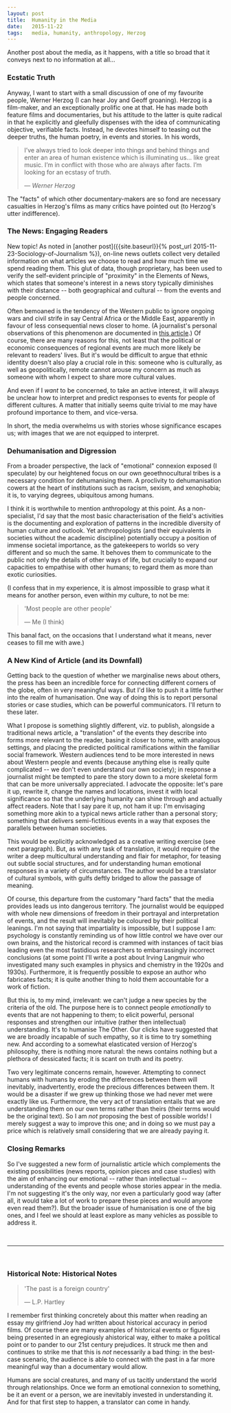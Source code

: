 ```yaml
---
layout:	post
title:	Humanity in the Media
date:	2015-11-22
tags:	media, humanity, anthropology, Herzog
---
```


Another post about the media, as it happens, with a title so broad that it conveys next to no information at all...


### Ecstatic Truth

Anyway, I want to start with a small discussion of one of my favourite people, Werner Herzog (I can hear Joy and Geoff groaning). Herzog is a film-maker, and an exceptionally prolific one at that. He has made both feature films and documentaries, but his attitude to the latter is quite radical in that he explicitly and gleefully dispenses with the idea of communicating objective, verifiable facts. Instead, he devotes himself to teasing out the deeper truths, the human poetry, in events and stories. In his words,

> I’ve always tried to look deeper into things and behind things and enter an area of human existence which is illuminating us... like great music. I’m in conflict with those who are always after facts. I’m looking for an ecstasy of truth.
>
> &mdash; <cite>Werner Herzog</cite>
  
The "facts" of which other documentary-makers are so fond are necessary casualties in Herzog's films as many critics have pointed out (to Herzog's utter indifference).


### The News: Engaging Readers

New topic! As noted in [another post]({{site.baseurl}}{% post_url 2015-11-23-Sociology-of-Journalism %}), on-line news outlets collect very detailed information on what articles we choose to read and how much time we spend reading them. This glut of data, though proprietary, has been used to verify the self-evident principle of "proximity" in the Elements of News, which states that someone's interest in a news story typically diminishes with their distance -- both geographical and cultural -- from the events and people concerned. 

Often bemoaned is the tendency of the Western public to ignore ongoing wars and civil strife in say Central Africa or the Middle East, apparently in favour of less consequential news closer to home. (A journalist's personal observations of this phenomenon are documented in [this article](http://www.vox.com/2015/11/16/9744640/paris-beirut-media).) Of course, there are many reasons for this, not least that the political or economic consequences of regional events are much more likely be relevant to readers' lives. But it's would be difficult to argue that ethnic identity doesn't also play a crucial role in this: someone who is culturally, as well as geopolitically, remote cannot arouse my concern as much as someone with whom I expect to share more cultural values.

And even if I *want* to be concerned, to take an active interest, it will always be unclear how to interpret and predict responses to events for people of different cultures. A matter that initially seems quite trivial to me may have profound importance to them, and vice-versa.

In short, the media overwhelms us with stories whose significance escapes us; with images that we are not equipped to interpret.


### Dehumanisation and Digression

From a broader perspective, the lack of "emotional" connexion exposed (I speculate) by our heightened focus on our own geoethnocultural tribes is a necessary condition for dehumanising them. A proclivity to dehumanisation cowers at the heart of institutions such as racism, sexism, and xenophobia; it is, to varying degrees, ubiquitous among humans.

I think it is worthwhile to mention anthropology at this point. As a non-specialist, I'd say that the most basic characterisation of the field's activities is the documenting and exploration of patterns in the incredible diversity of human culture and outlook. Yet anthropologists (and their equivalents in societies without the academic discipline) potentially occupy a position of immense societal importance, as the gatekeepers to worlds so very different and so much the same. It behoves them to communicate to the public not only the details of other ways of life, but crucially to expand our capacities to empathise with other humans; to regard them as more than exotic curiosities.

(I confess that in my experience, it is almost impossible to grasp what it means for another person, even within my culture, to not be me:

> 'Most people are other people'
>
> &mdash; Me (I think)
  
This banal fact, on the occasions that I understand what it means, never ceases to fill me with awe.)


### A New Kind of Article (and its Downfall)

Getting back to the question of whether we marginalise news about others, the press has been an incredible force for connecting different corners of the globe, often in very meaningful ways. But I'd like to push it a little further into the realm of humanisation. One way of doing this is to report personal stories or case studies, which can be powerful communicators. I'll return to these later.

What I propose is something slightly different, viz. to publish, alongside a traditional news article, a "translation" of the events they describe into forms more relevant to the reader, basing it closer to home, with analogous settings, and placing the predicted political ramifications within the familiar social framework. Western audiences tend to be more interested in news about Western people and events (because anything else is really quite complicated -- we don't even understand our own society); in response a journalist might be tempted to pare the story down to a more skeletal form that can be more universally appreciated. I advocate the opposite: let's pare it up, rewrite it, change the names and locations, invest it with local significance so that the underlying humanity can shine through and actually affect readers. Note that I say pare it up, not ham it up: I'm envisaging something more akin to a typical news article rather than a personal story; something that delivers semi-fictitious events in a way that exposes the parallels between human societies.

This would be explicitly acknowledged as a creative writing exercise (see next paragraph). But, as with any task of translation, it would require of the writer a deep multicultural understanding and flair for metaphor, for teasing out subtle social structures, and for understanding human emotional responses in a variety of circumstances. The author would be a translator of cultural symbols, with gulfs deftly bridged to allow the passage of meaning.

Of course, this departure from the customary "hard facts" that the media provides leads us into dangerous territory. The journalist would be equipped with whole new dimensions of freedom in their portrayal and interpretation of events, and the result will inevitably be coloured by their political leanings. I'm not saying that impartiality is impossible, but I suppose I am: psychology is constantly reminding us of how little control we have over our own brains, and the historical record is crammed with instances of tacit bias leading even the most fastidious researchers to embarrassingly incorrect conclusions (at some point I'll write a post about Irving Langmuir who investigated many such examples in physics and chemistry in the 1920s and 1930s). Furthermore, it is frequently possible to expose an author who fabricates facts; it is quite another thing to hold them accountable for a work of fiction.

But this is, to my mind, irrelevant: we can't judge a new species by the criteria of the old. The purpose here is to connect people *emotionally* to events that are not happening to them; to elicit powerful, personal responses and strengthen our intuitive (rather then intellectual) understanding. It's to humanise The Other. Our clicks have suggested that we are broadly incapable of such empathy, so it is time to try something new. And according to a somewhat elasticated version of Herzog's philosophy, there is nothing more natural: the news contains nothing but a plethora of dessicated facts; it is scant on truth and its poetry.

Two very legitimate concerns remain, however. Attempting to connect humans with humans by eroding the differences between them will inevitably, inadvertently, erode the precious differences between them. It would be a disaster if we grew up thinking those we had never met were exactly like us.
Furthermore, the very act of translation entails that we are understanding them on our own terms rather than theirs (their terms would be the original text). So I am *not* proposing the best of possible worlds! I merely suggest a way to improve this one; and in doing so we must pay a price which is relatively small considering that we are already paying it.




### Closing Remarks

So I've suggested a new form of journalistic article which complements the existing possibilities (news reports, opinion pieces and case studies) with the aim of enhancing our emotional -- rather than intellectual -- understanding of the events and people whose stories appear in the media. I'm not suggesting it's the only way, nor even a particularly good way (after all, it would take a lot of work to prepare these pieces and would anyone even read them?). But the broader issue of humanisation is one of the big ones, and I feel we should at least explore as many vehicles as possible to address it.


<br>

***
<br>

### Historical Note: Historical Notes

> 'The past is a foreign country'
>
> &mdash; L.P. Hartley

I remember first thinking concretely about this matter when reading an essay my girlfriend Joy had written about historical accuracy in period films. Of course there are many examples of historical events or figures being presented in an egregiously ahistorical way, either to make a political point or to pander to our 21st century prejudices. It struck me then and continues to strike me that this is *not* necessarily a bad thing: in the best-case scenario, the audience is able to connect with the past in a far more meaningful way than a documentary would allow.

Humans are social creatures, and many of us tacitly understand the world through relationships. Once we form an emotional connexion to something, be it an event or a person, we are inevitably invested in understanding it. And for that first step to happen, a translator can come in handy.